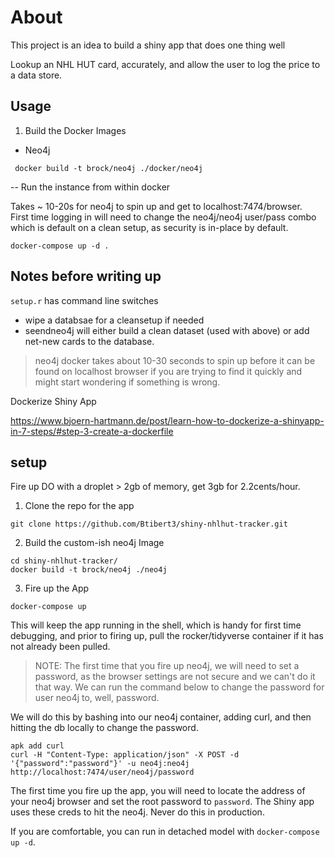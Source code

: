 # About

This project is an idea to build a shiny app that does one thing well

Lookup an NHL HUT card, accurately, and allow the user to log the price to a
data store.


## Usage

1.  Build the Docker Images

- Neo4j

```
 docker build -t brock/neo4j ./docker/neo4j
```

-- Run the instance from within docker

Takes ~ 10-20s for neo4j to spin up and get to localhost:7474/browser.  
First time logging in will need to change the neo4j/neo4j user/pass combo which is default on a clean setup, as security is in-place by default.

```
docker-compose up -d .
```

## Notes before writing up

`setup.r` has command line switches

- wipe a databsae for a cleansetup if needed
- seendneo4j will either build a clean dataset (used with above) or add net-new cards to the database.

> neo4j docker takes about 10-30 seconds to spin up before it can be found on localhost browser if you are trying to find it quickly and might start wondering if something is wrong.


Dockerize Shiny App

https://www.bjoern-hartmann.de/post/learn-how-to-dockerize-a-shinyapp-in-7-steps/#step-3-create-a-dockerfile



## setup

Fire up DO with a droplet > 2gb of memory, get 3gb for 2.2cents/hour.

1.  Clone the repo for the app

```
git clone https://github.com/Btibert3/shiny-nhlhut-tracker.git
```

2.  Build the custom-ish neo4j Image

```
cd shiny-nhlhut-tracker/
docker build -t brock/neo4j ./neo4j
```

3.  Fire up the App

```
docker-compose up
```


This will keep the app running in the shell, which is handy for first time debugging, and prior to firing up, pull the rocker/tidyverse container if it has not already been pulled.  

> NOTE:  The first time that you fire up neo4j, we will need to set a password, as the browser settings are not secure and we can't do it that way.  We can run the command below to change the password for user neo4j to, well, password.


We will do this by bashing into our neo4j container, adding curl, and then hitting the db locally to change the password.



```
apk add curl
curl -H "Content-Type: application/json" -X POST -d '{"password":"password"}' -u neo4j:neo4j http://localhost:7474/user/neo4j/password
```

The first time you fire up the app, you will need to locate the address of your neo4j browser and set the root password to `password`.  The Shiny app uses these creds to hit the neo4j.  Never do this in production.

If you are comfortable, you can run in detached model with `docker-compose up -d`.

